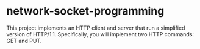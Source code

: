 # network-socket-programming
This project implements an HTTP client and server that run a simplified version of HTTP/1.1. Specifically, you will implement two HTTP commands: GET and PUT.
